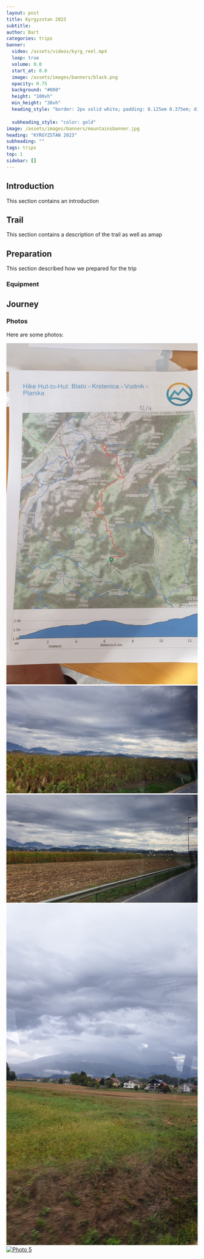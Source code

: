 ```yaml
---
layout: post
title: Kyrgyzstan 2023
subtitle:
author: Bart
categories: trips
banner:
  video: /assets/videos/kyrg_reel.mp4
  loop: true
  volume: 0.0
  start_at: 0.0
  image: /assets/images/banners/black.png
  opacity: 0.75
  background: "#000"
  height: "100vh"
  min_height: "38vh"
  heading_style: "border: 2px solid white; padding: 0.125em 0.375em; display: inline-block; letter-spacing: 0.12em;"

  subheading_style: "color: gold"
image: /assets/images/banners/mountainsbanner.jpg
heading: "KYRGYZSTAN 2023"
subheading: ""
tags: trips 
top: 1
sidebar: []
---
```


## Introduction

This section contains an introduction

## Trail

This section contains a description of the trail as well as amap

## Preparation

This section described how we prepared for the trip

### Equipment

## Journey

### Photos

Here are some photos:

<section class="main">
<div class="masonry-gallery">
  <a href="/assets/images/test/1.jpg" class="photo-swipe" data-caption="Photo 1">
    <img src="/assets/images/test/1.jpg" alt="Photo 1" />
  </a>
  <a href="/assets/images/test/2.jpg" class="photo-swipe" data-caption="Photo 2">
    <img src="/assets/images/test/2.jpg" alt="Photo 2" />
  </a>
  <a href="/assets/images/test/3.jpg" class="photo-swipe" data-caption="Photo 3">
    <img src="/assets/images/test/3.jpg" alt="Photo 3" />
  </a>
  <a href="/assets/images/test/4.jpg" class="photo-swipe" data-caption="Photo 4">
    <img src="/assets/images/test/4.jpg" alt="Photo 4" />
  </a>
  <a href="/assets/images/test/5.jpg" class="photo-swipe" data-caption="Photo 5">
    <img src="/assets/images/test/5.jpg" alt="Photo 5" />
  </a>
</div>
</section>

